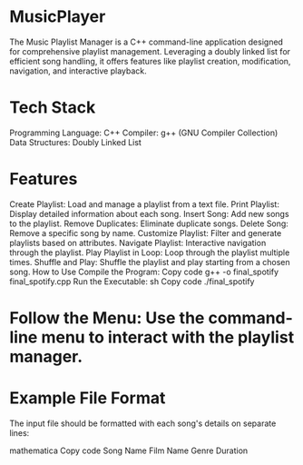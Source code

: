 # MusicPlayer
The Music Playlist Manager is a C++ command-line application designed for comprehensive playlist management. Leveraging a doubly linked list for efficient song handling, it offers features like playlist creation, modification, navigation, and interactive playback.
# Tech Stack
Programming Language: C++
Compiler: g++ (GNU Compiler Collection)
Data Structures: Doubly Linked List
# Features
Create Playlist: Load and manage a playlist from a text file.
Print Playlist: Display detailed information about each song.
Insert Song: Add new songs to the playlist.
Remove Duplicates: Eliminate duplicate songs.
Delete Song: Remove a specific song by name.
Customize Playlist: Filter and generate playlists based on attributes.
Navigate Playlist: Interactive navigation through the playlist.
Play Playlist in Loop: Loop through the playlist multiple times.
Shuffle and Play: Shuffle the playlist and play starting from a chosen song.
How to Use
Compile the Program:
Copy code
g++ -o final_spotify final_spotify.cpp
Run the Executable:
sh
Copy code
./final_spotify
# Follow the Menu: Use the command-line menu to interact with the playlist manager.

# Example File Format
The input file should be formatted with each song's details on separate lines:

mathematica
Copy code
Song Name
Film Name
Genre
Duration
